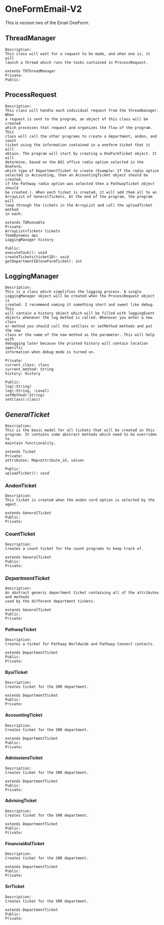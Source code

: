 # OneFormEmail-V2
This is version two of the Email OneForm.

## ThreadManager
    Description:
    This class will wait for a request to be made, and when one is, it will 
    launch a thread which runs the tasks contained in ProcessRequest.

    extends TDThreadManager
    Private:
    Public:

## ProcessRequest
    Description:
    This class will handle each individual request from the threadmanager. When 
    a request is sent to the program, an object of this class will be created 
    which processes that request and organizes the flow of the program. This 
    class will call the other programs to create a department, andon, and count 
    ticket using the information contained in a oneform ticket that it will 
    obtain. The program will start by creating a OneFormTicket object. It will 
    determine, based on the BSC office radio option selected in the OneForm, 
    which type of DepartmentTicket to create (Example: If the radio option 
    selected is Accounting, then an AccountingTicket object should be created, 
    if the Pathway radio option was selected then a PathwayTicket object should 
    be created.). When each ticket is created, it will add them all to an 
    ArrayList of GeneralTickets. At the end of the program, the program will 
    loop through the tickets in the ArrayList and call the uploadTicket method 
    in each. 
    
    extends TDRunnable
    Private:
    ArrayList<Ticket> tickets
    TeamDynamix api
    LoggingManager history

    Public:
    executeTask(): void
    createTickets(ticketID): void
    getDepartmentID(oneFormTicket): int

## LoggingManager
    Description:
    This is a class which simplifies the logging process. A single 
    LoggingManager object will be created when the ProcessRequest object is 
    created. I recommend naming it something short and sweet like debug. This 
    will contain a history object which will be filled with loggingEvent 
    objects whenever the log method is called. Whenever you enter a new class 
    or method you should call the setClass or setMethod methods and put the new 
    class or the name of the new method as the parameter. This will help with 
    debugging later because the printed history will contain location specific 
    information when debug mode is turned on. 
    
    Private:
    current_class: class
    current_method: String
    history: History

    Public:
    log(:String)
    log(:String, :Level)
    setMethod(:String)
    setClass(:class)

## *GeneralTicket*
    Description:
    This is the basic model for all tickets that will be created in this 
    program. It contains some abstract methods which need to be overriden to 
    maintain functionality. 
    
    extends Ticket
    Private:
    attributes: Map<attribute_id, value>
    
    Public:
    uploadTicket(): void

### AndonTicket
    Description:
    This ticket is created when the andon cord option is selected by the agent.
    
    extends GeneralTicket
    Public:
    Private:

### CountTicket
    Description:
    Creates a count ticket for the count programs to keep track of. 
    
    extends GeneralTicket
    Public:
    Private:

### *DepartmentTicket*
    Description:
    An abstract generic department ticket containing all of the attributes and methods 
    used by the different department tickets. 
    
    extends GeneralTicket
    Public:
    Private:

#### PathwayTicket
    Description:
    Creates a ticket for Pathway Worldwide and Pathway Connect contacts. 
    
    extends DepartmentTicket
    Public:
    Private:

#### ByuiTicket
    Description:
    Creates ticket for the SRR department.
    
    extends DepartmentTicket
    Public:
    Private:

#### AccountingTicket
    Description:
    Creates ticket for the SRR department.
    
    extends DepartmentTicket
    Public:
    Private:

#### AdmissionsTicket
    Description:
    Creates ticket for the SRR department.
    
    extends DepartmentTicket
    Public:
    Private:

#### AdvisingTicket
    Description:
    Creates ticket for the SRR department.
    
    extends DepartmentTicket
    Public:
    Private:

#### FinancialAidTicket
    Description:
    Creates ticket for the SRR department.
    
    extends DepartmentTicket
    Public:
    Private:

#### SrrTicket
    Description:
    Creates ticket for the SRR department.
    
    extends DepartmentTicket
    Public:
    Private:
